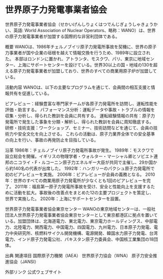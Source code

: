 # 世界原子力発電事業者協会

世界原子力発電事業者協会（せかいげんしりょくはつでんじぎょうしゃきょうかい、英語: World Association of Nuclear Operators、略称：WANO）は、世界の原子力発電事業者が加盟する国際的な非営利団体である。

概要
WANOは、1986年チェルノブイリ原子力発電所事故を契機に、世界の原子力事業者が国や企業の垣根を越えて情報交換を行うため、1989年に設立された。
本部はロンドンに置かれ、アトランタ、モスクワ、パリ、東京に地域センター、上海にサポートセンターを設けている。世界30以上の国・地域の130を超える原子力発電事業者が加盟しており、世界のすべての商業用原子炉が加盟している。

活動内容
WANOは、以下の主要なプログラムを通じて、会員間の相互支援と情報共有を促進している。

ピアレビュー：経験豊富な専門家チームが各原子力発電所を訪問し、運転性能を評価・助言する。
パフォーマンス分析：運転データや事故・トラブルの情報を収集・分析し、得られた教訓を会員に共有する。
運転経験情報の共有：原子力発電所で発生した事象を分類・解析し、得られた教訓を会員に周知徹底する。
研修・技術支援：ワークショップ、セミナー、技術訪問などを通じて、会員の技術力や安全文化を向上させる。
これらの活動は、原子力業界全体での安全基準の向上を行い、事故の再発防止を目指している。

沿革
1986年：チェルノブイリ原子力発電所事故が発生。
1989年：モスクワで設立総会を開催。イギリスの物理学者・ウォルター・マーシャル卿とソビエト連邦のニコライ・F・ルコーニン原子力エネルギー大臣が共同で主催し、29か国から約140名の代表が出席した。
1992年：ハンガリーのパクシュ原子力発電所で初のピアレビューを実施。
2006年：ピアレビューが会員の義務となる。
2010年：世界のすべての商業用原子力発電所が少なくとも1回のピアレビューを完了。
2011年：福島第一原子力発電所事故を受け、安全と性能向上を支援するために活動を拡大。事故後の改善点をまとめた12の主要プロジェクトを策定し、世界で実施した。
2020年：上海にサポートセンターを設置。

世界原子力発電事業者協会東京センター
WANOの東京地域センターは、一般社団法人世界原子力発電事業者協会東京センターとして東京都港区に拠点を置いている。加盟団体は、北海道電力、東北電力、東京電力ホールディングス、中部電力、北陸電力、関西電力、中国電力、四国電力、九州電力、日本原子力発電、電力中央研究所、核燃料サイクル開発機構、電源開発、韓国水力原子力発電、台湾電力、インド原子力発電公社、パキスタン原子力委員会、中国核工業集団の18団体。

出典
関連項目
国際原子力機関（IAEA）
世界原子力協会（WNA）
原子力安全推進協会（JANSI）

外部リンク
公式ウェブサイト